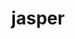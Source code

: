 ---
title: "jasper"
layout: cache
categories: [package, develop-2025-05-04]
meta: {"compilers": ["gcc@11.4.0", "gcc@12.4.0", "intel-oneapi-compilers@2024.1.0", "intel-oneapi-compilers@2025.1.0"], "num_specs": 6, "num_specs_by_stack": {"aws-pcluster-neoverse_v1": 1, "aws-pcluster-x86_64_v4": 2, "e4s": 2, "e4s-oneapi": 1, "root": 6}, "oss": ["amzn2", "ubuntu22.04"], "platforms": ["linux"], "stacks": ["aws-pcluster-neoverse_v1", "aws-pcluster-x86_64_v4", "e4s", "e4s-oneapi", "root"], "targets": ["neoverse_v1", "x86_64_v3", "x86_64_v4"], "versions": ["2.0.32", "4.2.4"]}
spec_details: [{"compiler": "gcc@12.4.0", "hash": "ew3awfdet5ffg466kmtxk6x36vghiswe", "os": "amzn2", "platform": "linux", "size": "-", "stacks": ["aws-pcluster-neoverse_v1", "root"], "target": "neoverse_v1", "variants": ["build_system=cmake", "build_type=Release", "generator=make", "~ipo", "+jpeg", "~opengl", "+shared"], "versions": ["4.2.4"]}, {"compiler": "gcc@11.4.0", "hash": "kqefjyz2cuejz2g6qubflql6egooro6a", "os": "ubuntu22.04", "platform": "linux", "size": "-", "stacks": ["e4s", "root"], "target": "x86_64_v3", "variants": ["build_system=cmake", "build_type=Release", "generator=make", "~ipo", "+jpeg", "~opengl", "+shared"], "versions": ["4.2.4"]}, {"compiler": "intel-oneapi-compilers@2025.1.0", "hash": "nhousx3wz3z4nuqkpqani32m4p5erjlc", "os": "ubuntu22.04", "platform": "linux", "size": "-", "stacks": ["e4s-oneapi", "root"], "target": "x86_64_v3", "variants": ["build_system=cmake", "build_type=Release", "generator=make", "~ipo", "+jpeg", "~opengl", "+shared"], "versions": ["4.2.4"]}, {"compiler": "intel-oneapi-compilers@2024.1.0", "hash": "prb26hdak7ttbuiit5wn3vvb3a57hwwj", "os": "amzn2", "platform": "linux", "size": "-", "stacks": ["aws-pcluster-x86_64_v4", "root"], "target": "x86_64_v4", "variants": ["build_system=cmake", "build_type=Release", "generator=make", "~ipo", "+jpeg", "~opengl", "+shared"], "versions": ["4.2.4"]}, {"compiler": "intel-oneapi-compilers@2024.1.0", "hash": "re5rmrapgudzktxvw2pesggo545xhirj", "os": "amzn2", "platform": "linux", "size": "-", "stacks": ["aws-pcluster-x86_64_v4", "root"], "target": "x86_64_v3", "variants": ["build_system=cmake", "build_type=Release", "generator=make", "~ipo", "+jpeg", "~opengl", "+shared"], "versions": ["4.2.4"]}, {"compiler": "gcc@11.4.0", "hash": "wnewugztlobgjfubqlbekufw2nw2h4vu", "os": "ubuntu22.04", "platform": "linux", "size": "-", "stacks": ["e4s", "root"], "target": "x86_64_v3", "variants": ["build_system=cmake", "build_type=Release", "generator=make", "~ipo", "+jpeg", "~opengl", "+shared"], "versions": ["2.0.32"]}]
---